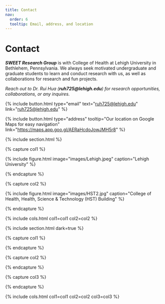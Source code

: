```yaml
---
title: Contact
nav:
  order: 6
  tooltip: Email, address, and location
---
```


# Contact

**_SWEET Research Group_** is with College of Health at Lehigh University in Bethlehem, Pennsylvania. We always seek motivated undergraduate and graduate students to learn and conduct research with us, as well as collaborations for research and fun projects. 


_Reach out to Dr. Rui Hua (_**_ruh725@lehigh.edu_**_) for research opportunities, collaborations, or any inquires._ 


{%
  include button.html
  type="email"
  text="ruh725@lehigh.edu"
  link="ruh725@lehigh.edu"
%}
<!-- {%
  include button.html
  type="phone"
  text="(555) 867-5309"
  link="+1-555-867-5309"
%} -->
{%
  include button.html
  type="address"
  tooltip="Our location on Google Maps for easy navigation"
  link="https://maps.app.goo.gl/AERaHcdoJowJMH5r8"
%}

{% include section.html %}

{% capture col1 %}

{%
  include figure.html
  image="images/Lehigh.jpeg"
  caption="Lehigh University"
%}

{% endcapture %}

{% capture col2 %}

{%
  include figure.html
  image="images/HST2.jpg"
  caption="College of Health, Health, Science & Technology (HST) Building"
%}

{% endcapture %}

{% include cols.html col1=col1 col2=col2 %}

{% include section.html dark=true %}

{% capture col1 %}
<!-- Lorem ipsum dolor sit amet  
consectetur adipiscing elit  
sed do eiusmod tempor -->
{% endcapture %}

{% capture col2 %}
<!-- Lorem ipsum dolor sit amet  
consectetur adipiscing elit  
sed do eiusmod tempor -->
{% endcapture %}

{% capture col3 %}
<!-- Lorem ipsum dolor sit amet  
consectetur adipiscing elit  
sed do eiusmod tempor -->
{% endcapture %}

{% include cols.html col1=col1 col2=col2 col3=col3 %}
